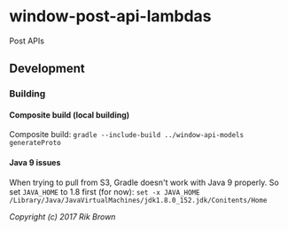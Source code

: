 # window-post-api-lambdas
Post APIs

## Development

### Building

#### Composite build (local building)

Composite build:
`gradle --include-build ../window-api-models generateProto`

#### Java 9 issues

When trying to pull from S3, Gradle doesn't work with Java 9 properly.  So set `JAVA_HOME` to 1.8 first (for now):
`set -x JAVA_HOME /Library/Java/JavaVirtualMachines/jdk1.8.0_152.jdk/Conitents/Home`

*Copyright (c) 2017 Rik Brown*

